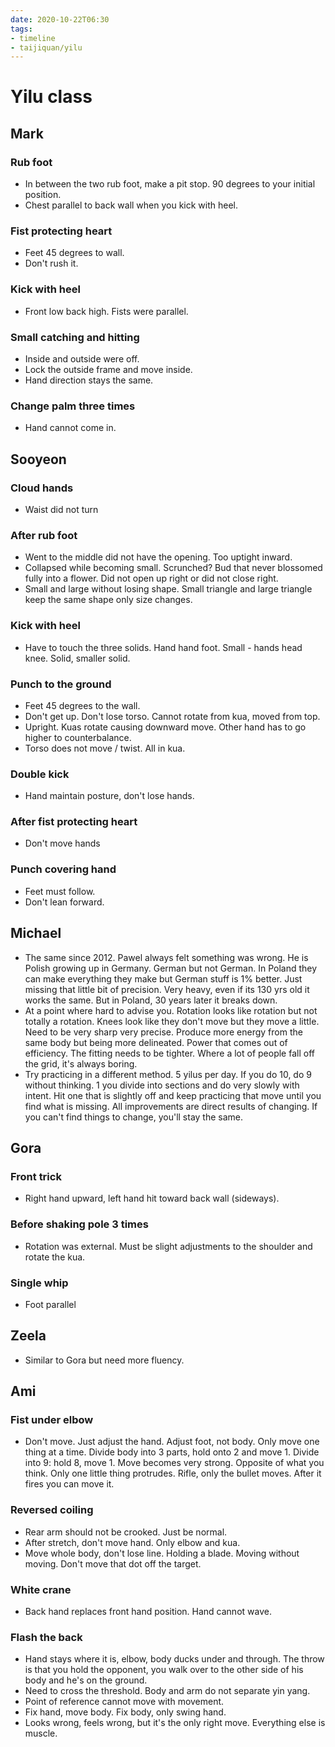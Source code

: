 ```yaml
---
date: 2020-10-22T06:30
tags:
- timeline
- taijiquan/yilu
---
```


# Yilu class

## Mark
### Rub foot
* In between the two rub foot, make a pit stop.  90 degrees to your initial position.
* Chest parallel to back wall when you kick with heel.
### Fist protecting heart
* Feet 45 degrees to wall.
* Don't rush it.
### Kick with heel
* Front low back high.  Fists were parallel.
### Small catching and hitting
* Inside and outside were off.
* Lock the outside frame and move inside.
* Hand direction stays the same.
### Change palm three times
* Hand cannot come in.

## Sooyeon
### Cloud hands
* Waist did not turn
### After rub foot
* Went to the middle did not have the opening.  Too uptight inward.
* Collapsed while becoming small.  Scrunched?  Bud that never blossomed fully into a flower.  Did not open up right or did not close right.
* Small and large without losing shape.  Small triangle and large triangle keep the same shape only size changes.
### Kick with heel
* Have to touch the three solids.  Hand hand foot.  Small - hands head knee.  Solid, smaller solid.
### Punch to the ground
* Feet 45 degrees to the wall.
* Don't get up.  Don't lose torso.  Cannot rotate from kua, moved from top.
* Upright.  Kuas rotate causing downward move.  Other hand has to go higher to counterbalance.
* Torso does not move / twist.  All in kua.
### Double kick
* Hand maintain posture, don't lose hands.
### After fist protecting heart
* Don't move hands
### Punch covering hand
* Feet must follow.
* Don't lean forward.

## Michael
* The same since 2012.  Pawel always felt something was wrong.  He is Polish growing up in Germany.  German but not German.  In Poland they can make everything they make but German stuff is 1% better.  Just missing that little bit of precision.  Very heavy, even if its 130 yrs old it works the same.  But in Poland, 30 years later it breaks down.
* At a point where hard to advise you.  Rotation looks like rotation but not totally a rotation.  Knees look like they don't move but they move a little.  Need to be very sharp very precise.  Produce more energy from the same body but being more delineated.  Power that comes out of efficiency.  The fitting needs to be tighter.  Where a lot of people fall off the grid, it's always boring.
* Try practicing in a different method.  5 yilus per day.  If you do 10, do 9 without thinking.  1 you divide into sections and do very slowly with intent.  Hit one that is slightly off and keep practicing that move until you find what is missing.  All improvements are direct results of changing.  If you can't find things to change, you'll stay the same.

## Gora
### Front trick
* Right hand upward, left hand hit toward back wall (sideways).
### Before shaking pole 3 times
* Rotation was external.  Must be slight adjustments to the shoulder and rotate the kua.
### Single whip
* Foot parallel

## Zeela
* Similar to Gora but need more fluency.

## Ami
### Fist under elbow
* Don't move.  Just adjust the hand.  Adjust foot, not body.  Only move one thing at a time.  Divide body into 3 parts, hold onto 2 and move 1.  Divide into 9: hold 8, move 1.  Move becomes very strong.  Opposite of what you think.  Only one little thing protrudes.  Rifle, only the bullet moves.  After it fires you can move it.
### Reversed coiling
* Rear arm should not be crooked.  Just be normal.
* After stretch, don't move hand.  Only elbow and kua.
* Move whole body, don't lose line.  Holding a blade.  Moving without moving.  Don't move that dot off the target.
### White crane
* Back hand replaces front hand position.  Hand cannot wave.
### Flash the back
* Hand stays where it is, elbow, body ducks under and through.  The throw is that you hold the opponent, you walk over to the other side of his body and he's on the ground.
* Need to cross the threshold.  Body and arm do not separate yin yang.
* Point of reference cannot move with movement.
* Fix hand, move body.  Fix body, only swing hand.
* Looks wrong, feels wrong, but it's the only right move.  Everything else is muscle.
